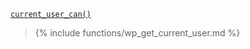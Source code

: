 <p><code><a href="https://developer.wordpress.org/reference/functions/current_user_can/">current_user_can()</a></code></p>

<blockquote>

{% include functions/wp_get_current_user.md %}

</blockquote>
